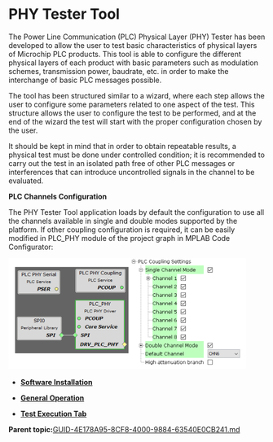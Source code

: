# PHY Tester Tool

The Power Line Communication \(PLC\) Physical Layer \(PHY\) Tester has been developed to allow the user to test basic characteristics of physical layers of Microchip PLC products. This tool is able to configure the different physical layers of each product with basic parameters such as modulation schemes, transmission power, baudrate, etc. in order to make the interchange of basic PLC messages possible.

The tool has been structured similar to a wizard, where each step allows the user to configure some parameters related to one aspect of the test. This structure allows the user to configure the test to be performed, and at the end of the wizard the test will start with the proper configuration chosen by the user.

It should be kept in mind that in order to obtain repeatable results, a physical test must be done under controlled condition; it is recommended to carry out the test in an isolated path free of other PLC messages or interferences that can introduce uncontrolled signals in the channel to be evaluated.

**PLC Channels Configuration**

The PHY Tester Tool application loads by default the configuration to use all the channels available in single and double modes supported by the platform. If other coupling configuration is required, it can be easily modified in PLC\_PHY module of the project graph in MPLAB Code Configurator:

![](GUID-DEAFFCBA-16FA-4E03-ADAD-45E28E741F52-low.png "Coupling Configuration in PLC_PHY Module")

-   **[Software Installation](GUID-1D9DED98-CBBD-4169-BA95-B3FFD7132E28.md)**  

-   **[General Operation](GUID-D3B009FE-474C-4B71-B364-90D9EC09B94E.md)**  

-   **[Test Execution Tab](GUID-7DDB4301-6D74-43EF-8571-0A95E879899A.md)**  


**Parent topic:**[GUID-4E178A95-8CF8-4000-9884-63540E0CB241.md](GUID-4E178A95-8CF8-4000-9884-63540E0CB241.md)

